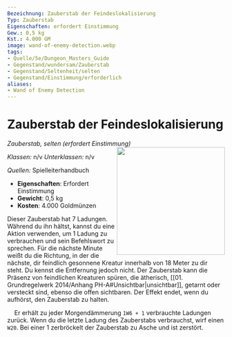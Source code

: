 ```yaml
---
Bezeichnung: Zauberstab der Feindeslokalisierung
Typ: Zauberstab
Eigenschaften: erfordert Einstimmung
Gew.: 0,5 kg
Kst.: 4.000 GM
image: wand-of-enemy-detection.webp
tags:
- Quelle/5e/Dungeon_Masters_Guide
- Gegenstand/wundersam/Zauberstab
- Gegenstand/Seltenheit/selten
- Gegenstand/Einstimmung/erforderlich
aliases:
- Wand of Enemy Detection
---
```

# Zauberstab der Feindeslokalisierung
_Zauberstab, selten (erfordert Einstimmung)_
<img src="Wand-of-Enemy-Detection.webp" align="right" width="250">

_Klassen:_ n/v 
_Unterklassen:_  n/v

_Quellen:_ Spielleiterhandbuch

- **Eigenschaften**: Erfordert Einstimmung
- **Gewicht**: 0,5 kg
- **Kosten**: 4.000 Goldmünzen

Dieser Zauberstab hat 7 Ladungen. Während du ihn hältst, kannst du eine Aktion verwenden, um 1 Ladung zu verbrauchen und sein Befehlswort zu sprechen. Für die nächste Minute weißt du die Richtung, in der die nächste, dir feindlich gesonnene Kreatur innerhalb von 18 Meter zu dir steht. Du kennst die Entfernung jedoch nicht. Der Zauberstab kann die Präsenz von feindlichen Kreaturen spüren, die ätherisch, [[01. Grundregelwerk 2014/Anhang PH-A#Unsichtbar|unsichtbar]], getarnt oder versteckt sind, ebenso die offen sichtbaren. Der Effekt endet, wenn du aufhörst, den Zauberstab zu halten.

$\quad$Er erhält zu jeder Morgendämmerung `1W6 + 1` verbrauchte Ladungen zurück. Wenn du die letzte Ladung des Zauberstabs verbrauchst, wirf einen `W20`. Bei einer 1 zerbröckelt der Zauberstab zu Asche und ist zerstört.